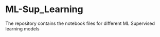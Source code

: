 # ML-Sup_Learning
The repository contains the notebook files for different ML Supervised learning models
